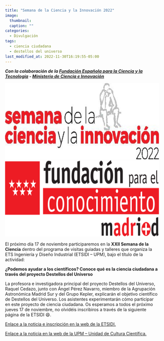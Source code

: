 ```yaml
---
title: "Semana de la Ciencia y la Innovación 2022"
image: 
  thumbnail:
  caption: ""
categories:
  - Divulgación
tags:
  - ciencia ciudadana
  - destellos del universo
last_modified_at: 2022-11-30T16:19:55-05:00
---
```


***Con la colaboración de la [Fundación Española para la Ciencia y la Tecnología](https://www.fecyt.es/) - [Ministerio de Ciencia e Innovación](https://www.ciencia.gob.es/)***

<img src="../docs/images/prensa/imagen_1.jpg" style="height:250px"><img src="../docs/images/prensa/imagen_2.png" style="height:250px">

El próximo día 17 de noviembre participaremos en la **XXII Semana de la Ciencia** dentro del programa de visitas guiadas y talleres que organiza la ETS Ingeniería y Diseño Industrial (ETSIDI – UPM), bajo el título de la actividad:

**¿Podemos ayudar a los científicos? Conoce qué es la ciencia ciudadana a través del proyecto Destellos del Universo**

La profesora e investigadora principal del proyecto Destellos del Universo, Raquel Cedazo, junto con Ángel Pérez Navarro, miembro de la Agrupación Astronómica Madrid Sur y del Grupo Kepler, explicarán el objetivo científico de Destellos del Universo.
Los asistentes experimentarán cómo participar en este proyecto de ciencia ciudadana.
Os esperamos a todos el próximo jueves 17 de noviembre, no olvidéis inscribiros a través de la siguiente página de la ETSIDI 😄.


[Enlace a la noticia e inscripción en la web de la ETSIDI.](https://www.upm.es//Investigacion/innovacion/OTRI/UnidadCulturaCientifica/SemanaCiencia/Articulos?fmt=detail&prefmt=articulo&id=4e5c61d76dc62810VgnVCM10000009c7648a____)

[Enlace a la noticia en la web de la UPM – Unidad de Cultura Científica.](https://www.upm.es/Investigacion/innovacion/OTRI/UnidadCulturaCientifica/SemanaCiencia?id=d6e4ca44da852810VgnVCM10000009c7648a____&fmt=detail&prefmt=articulo)
